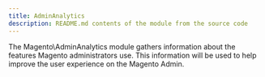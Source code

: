 ```yaml
---
title: AdminAnalytics
description: README.md contents of the module from the source code
---
```


The Magento\AdminAnalytics module gathers information about the features Magento administrators use. This information will be used to help improve the user experience on the Magento Admin.